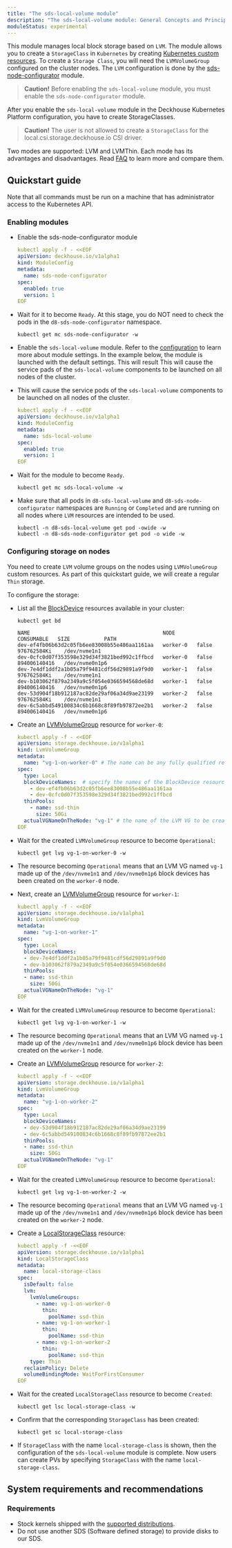 ```yaml
---
title: "The sds-local-volume module"
description: "The sds-local-volume module: General Concepts and Principles."
moduleStatus: experimental
---
```


This module manages local block storage based on `LVM`. The module allows you to create a `StorageClass` in `Kubernetes` by creating [Kubernetes custom resources](./cr.html). 
To create a `Storage Class`, you will need the `LVMVolumeGroup` configured on the cluster nodes. The `LVM` configuration is done by the [sds-node-configurator](../../sds-node-configurator/) module.
> **Caution!** Before enabling the `sds-local-volume` module, you must enable the `sds-node-configurator` module.
>
After you enable the `sds-local-volume` module in the Deckhouse Kubernetes Platform configuration, you have to create StorageClasses.

> **Caution!** The user is not allowed to create a `StorageClass` for the local.csi.storage.deckhouse.io CSI driver.

Two modes are supported: LVM and LVMThin.
Each mode has its advantages and disadvantages. Read [FAQ](./faq.html#what-is-difference-between-lvm-and-lvmthin) to learn more and compare them.

## Quickstart guide

Note that all commands must be run on a machine that has administrator access to the Kubernetes API.

### Enabling modules

- Enable the sds-node-configurator module

  ```yaml
  kubectl apply -f - <<EOF
  apiVersion: deckhouse.io/v1alpha1
  kind: ModuleConfig
  metadata:
    name: sds-node-configurator
  spec:
    enabled: true
    version: 1
  EOF
  ```

- Wait for it to become `Ready`. At this stage, you do NOT need to check the pods in the `d8-sds-node-configurator` namespace.

  ```shell
  kubectl get mc sds-node-configurator -w
  ```

- Enable the `sds-local-volume` module. Refer to the [configuration](./configuration.html) to learn more about module settings. In the example below, the module is launched with the default settings. This will result This will cause the service pads of the `sds-local-volume` components to be launched on all nodes of the cluster.
- This will cause the service pods of the `sds-local-volume` components to be launched on all nodes of the cluster.

  ```yaml
  kubectl apply -f - <<EOF
  apiVersion: deckhouse.io/v1alpha1
  kind: ModuleConfig
  metadata:
    name: sds-local-volume
  spec:
    enabled: true
    version: 1
  EOF
  ```

- Wait for the module to become `Ready`.

  ```shell
  kubectl get mc sds-local-volume -w
  ```

- Make sure that all pods in `d8-sds-local-volume` and `d8-sds-node-configurator` namespaces are `Running` or `Completed` and are running on all nodes where `LVM` resources are intended to be used.
  
  ```shell
  kubectl -n d8-sds-local-volume get pod -owide -w
  kubectl -n d8-sds-node-configurator get pod -o wide -w
  ```

### Configuring storage on nodes

You need to create `LVM` volume groups on the nodes using `LVMVolumeGroup` custom resources. As part of this quickstart guide, we will create a regular `Thin` storage.

To configure the storage:

- List all the [BlockDevice](../../sds-node-configurator/stable/cr.html#blockdevice) resources available in your cluster:

  ```shell
  kubectl get bd
  
  NAME                                           NODE       CONSUMABLE   SIZE           PATH
  dev-ef4fb06b63d2c05fb6ee83008b55e486aa1161aa   worker-0   false        976762584Ki    /dev/nvme1n1
  dev-0cfc0d07f353598e329d34f3821bed992c1ffbcd   worker-0   false        894006140416   /dev/nvme0n1p6
  dev-7e4df1ddf2a1b05a79f9481cdf56d29891a9f9d0   worker-1   false        976762584Ki    /dev/nvme1n1
  dev-b103062f879a2349a9c5f054e0366594568de68d   worker-1   false        894006140416   /dev/nvme0n1p6
  dev-53d904f18b912187ac82de29af06a34d9ae23199   worker-2   false        976762584Ki    /dev/nvme1n1
  dev-6c5abbd549100834c6b1668c8f89fb97872ee2b1   worker-2   false        894006140416   /dev/nvme0n1p6
  ```

- Create an [LVMVolumeGroup](../../sds-node-configurator/stable/cr.html#lvmvolumegroup) resource for `worker-0`:

  ```yaml
  kubectl apply -f - <<EOF
  apiVersion: storage.deckhouse.io/v1alpha1
  kind: LvmVolumeGroup
  metadata:
    name: "vg-1-on-worker-0" # The name can be any fully qualified resource name in Kubernetes. This LvmVolumeGroup resource name will be used to create ReplicatedStoragePool in the future
  spec:
    type: Local
    blockDeviceNames:  # specify the names of the BlockDevice resources that are located on the target node and whose CONSUMABLE is set to true. Note that the node name is not specified anywhere since it is derived from BlockDevice resources.
      - dev-ef4fb06b63d2c05fb6ee83008b55e486aa1161aa
      - dev-0cfc0d07f353598e329d34f3821bed992c1ffbcd
    thinPools:
      - name: ssd-thin
        size: 50Gi
    actualVGNameOnTheNode: "vg-1" # the name of the LVM VG to be created from the above block devices on the node 
  EOF
  ```

- Wait for the created `LVMVolumeGroup` resource to become `Operational`:

  ```shell
  kubectl get lvg vg-1-on-worker-0 -w
  ```

- The resource becoming `Operational` means that an LVM VG named `vg-1` made up of the `/dev/nvme1n1` and `/dev/nvme0n1p6` block devices has been created on the `worker-0` node.

- Next, create an [LVMVolumeGroup](../../sds-node-configurator/stable/cr.html#lvmvolumegroup) resource for `worker-1`:

  ```yaml
  kubectl apply -f - <<EOF
  apiVersion: storage.deckhouse.io/v1alpha1
  kind: LvmVolumeGroup
  metadata:
    name: "vg-1-on-worker-1"
  spec:
    type: Local
    blockDeviceNames:
    - dev-7e4df1ddf2a1b05a79f9481cdf56d29891a9f9d0
    - dev-b103062f879a2349a9c5f054e0366594568de68d
    thinPools:
    - name: ssd-thin
      size: 50Gi
    actualVGNameOnTheNode: "vg-1"
  EOF
  ```

- Wait for the created `LVMVolumeGroup` resource to become `Operational`:

  ```shell
  kubectl get lvg vg-1-on-worker-1 -w
  ```

- The resource becoming `Operational` means that an LVM VG named `vg-1` made up of the `/dev/nvme1n1` and `/dev/nvme0n1p6` block device has been created on the `worker-1` node.

- Create an [LVMVolumeGroup](../../sds-node-configurator/stable/cr.html#lvmvolumegroup) resource for `worker-2`:

  ```yaml
  kubectl apply -f - <<EOF
  apiVersion: storage.deckhouse.io/v1alpha1
  kind: LvmVolumeGroup
  metadata:
    name: "vg-1-on-worker-2"
  spec:
    type: Local
    blockDeviceNames:
    - dev-53d904f18b912187ac82de29af06a34d9ae23199
    - dev-6c5abbd549100834c6b1668c8f89fb97872ee2b1
    thinPools:
    - name: ssd-thin
      size: 50Gi
    actualVGNameOnTheNode: "vg-1"
  EOF
  ```

- Wait for the created `LVMVolumeGroup` resource to become `Operational`:

  ```shell
  kubectl get lvg vg-1-on-worker-2 -w
  ```

- The resource becoming `Operational` means that an LVM VG named `vg-1` made up of the `/dev/nvme1n1` and `/dev/nvme0n1p6` block device has been created on the `worker-2` node.

- Create a [LocalStorageClass](./cr.html#localstorageclass) resource:

  ```yaml
  kubectl apply -f -<<EOF
  apiVersion: storage.deckhouse.io/v1alpha1
  kind: LocalStorageClass
  metadata:
    name: local-storage-class
  spec:
    isDefault: false
    lvm:
      lvmVolumeGroups:
        - name: vg-1-on-worker-0
          thin:
            poolName: ssd-thin
        - name: vg-1-on-worker-1
          thin:
            poolName: ssd-thin
        - name: vg-1-on-worker-2
          thin:
            poolName: ssd-thin
      type: Thin
    reclaimPolicy: Delete
    volumeBindingMode: WaitForFirstConsumer
  EOF
  ```

- Wait for the created `LocalStorageClass` resource to become `Created`:

  ```shell
  kubectl get lsc local-storage-class -w
  ```

- Confirm that the corresponding `StorageClass` has been created:

  ```shell
  kubectl get sc local-storage-class
  ```

- If `StorageClass` with the name `local-storage-class` is shown, then the configuration of the `sds-local-volume` module is complete. Now users can create PVs by specifying `StorageClass` with the name `local-storage-class`.

## System requirements and recommendations

### Requirements
- Stock kernels shipped with the [supported distributions](https://deckhouse.io/documentation/v1/supported_versions.html#linux).
- Do not use another SDS (Software defined storage) to provide disks to our SDS.
